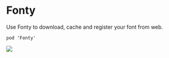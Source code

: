 # Fonty
Use Fonty to download, cache and register your font from web.

	pod 'Fonty'


![](https://github.com/s2mh/Fonty/raw/master/Screenshot/Font-Demo.gif)